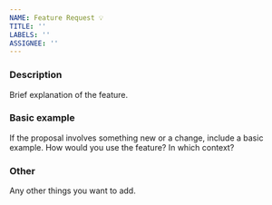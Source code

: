 ```yaml
---
NAME: Feature Request 💡
TITLE: ''
LABELS: ''
ASSIGNEE: ''
---
```



### Description
Brief explanation of the feature.

### Basic example
If the proposal involves something new or a change, include a basic example. How would you use the feature? In which context?

### Other
Any other things you want to add.
